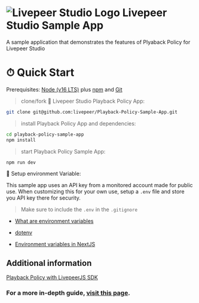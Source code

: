 # ![Livepeer Studio Logo](public/favicon.ico) Livepeer Studio Sample App 

A sample application that demonstrates the features of Plyaback Policy for Livepeer Studio

# ⏱ Quick Start

Prerequisites: [Node (v16 LTS)](https://nodejs.org/en/download/) plus [npm](https://docs.npmjs.com/cli/v8/configuring-npm/install) and [Git](https://git-scm.com/downloads)

> clone/fork 🎥 Livepeer Studio Playback Policy App:

```bash
git clone git@github.com:livepeer/Playback-Policy-Sample-App.git
```

> install Playback Policy App and dependencies:

```bash
cd playback-policy-sample-app
npm install
```

> start Playback Policy Sample App:

```bash
npm run dev
```

🔏 Setup environment Variable:

This sample app uses an API key from a monitored account made for public use. When customizing this for your own use,  setup a `.env` file and store you API key there for security.
>Make sure to include the `.env` in the `.gitignore`

- [What are environment variables](https://www.freecodecamp.org/news/what-are-environment-variables-and-how-can-i-use-them-with-gatsby-and-netlify/)

- [dotenv](https://www.npmjs.com/package/dotenv)

- [Environment variables in NextJS](https://nextjs.org/docs/basic-features/environment-variables)

## Additional information

[Playback Policy with LivepeerJS SDK](https://livepeerjs.org/examples/react/access-control)

### For a more in-depth guide, [visit this page](/Guide/PlaybackPolicyGuide.md).